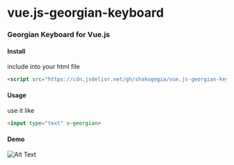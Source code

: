 # vue.js-georgian-keyboard
### Georgian Keyboard for Vue.js

#### Install
include into your html file
```html
<script src="https://cdn.jsdelivr.net/gh/shakogegia/vue.js-georgian-keyboard/vuejs_georgian_keyboard.js"></script>
```

#### Usage
use it like
```html
<input type="text" v-georgian>
```

#### Demo
![Alt Text](./demo.gif)